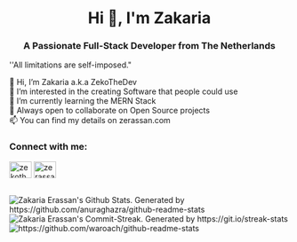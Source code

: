 <h1 align="center">Hi 👋, I'm Zakaria</h1>
<h3 align="center">A Passionate Full-Stack Developer from The Netherlands</h3>


''All limitations are self-imposed."

👋 Hi, I’m Zakaria a.k.a ZekoTheDev <br>
👀 I’m interested in the creating Software that people could use <br>
🌱 I’m currently learning the MERN Stack<br>
🤝 Always open to collaborate on Open Source projects<br>
📫 You can find my details on zerassan.com <br>

<h3 align="left">Connect with me:</h3>
<p align="left">
<a href="https://twitter.com/zekothedev" target="blank"><img align="center" src="https://raw.githubusercontent.com/rahuldkjain/github-profile-readme-generator/master/src/images/icons/Social/twitter.svg" alt="zekothedev" height="30" width="40" /></a>
<a href="https://linkedin.com/in/zerassan" target="blank"><img align="center" src="https://raw.githubusercontent.com/rahuldkjain/github-profile-readme-generator/master/src/images/icons/Social/linked-in-alt.svg" alt="zerassan" height="30" width="40" /></a>
</p><br>

<img align='center' src='https://github-readme-stats.vercel.app/api?username=ZekoTheDev&show_icons=true&theme=omni&hide_border=true' alt="Zakaria Erassan's Github Stats. Generated by https://github.com/anuraghazra/github-readme-stats"/>

<img align='center' src='http://github-readme-streak-stats.herokuapp.com?user=ZekoTheDev&theme=omni&hide_border=true' alt="Zakaria Erassan's Commit-Streak. Generated by https://git.io/streak-stats"/>

<img src='https://github-readme-stats.vercel.app/api/top-langs/?username=ZekoTheDev&layout=compact&theme=omni&hide_border=true' alt='https://github.com/waroach/github-readme-stats'/>
